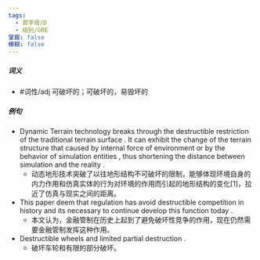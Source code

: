 ```yaml
---
tags:
  - 首字母/D
  - 级别/GRE
掌握: false
模糊: false
---
```

##### 词义
- #词性/adj  可破坏的；可破坏的，易毁坏的
##### 例句
- Dynamic Terrain technology breaks through the destructible restriction of the traditional terrain surface . It can exhibit the change of the terrain structure that caused by internal force of environment or by the behavior of simulation entities , thus shortening the distance between simulation and the reality .
	- 动态地形技术突破了以往地形结构不可破坏的限制，能够体现环境自身的内力作用和仿真实体的行为对环境的作用而引起的地形结构的变化[1]，拉近了仿真与现实之间的距离。
- This paper deem that regulation has avoid destructible competition in history and its necessary to continue develop this function today .
	- 本文认为，金融管制在历史上起到了避免破坏性竞争的作用，现在仍然需要金融管制发挥这种作用。
- Destructible wheels and limited partial destruction .
	- 破坏车轮和有限的部分破坏。
